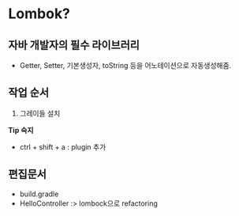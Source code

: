 # Lombok? 
 ## 자바 개발자의 필수 라이브러리
 - Getter, Setter, 기본생성자, toString 등을 어노테이션으로 자동생성해줌. 
 
 ## 작업 순서
  1) 그레이들 설치 
  
 **Tip 숙지**
  - ctrl + shift + a : plugin 추가 
 ## 편집문서 
  - build.gradle  
  - HelloController :> lombock으로 refactoring